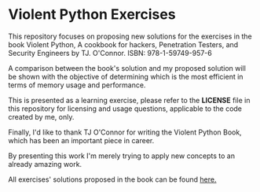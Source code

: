 # Violent Python Exercises  
This repository focuses on proposing new solutions for the exercises in the book Violent Python, A cookbook for hackers, Penetration Testers, and Security Engineers by TJ. O'Connor. ISBN: 978-1-59749-957-6

A comparison between the book's solution and my proposed solution will be shown with the objective of determining which is the most efficient in terms of memory usage and performance.

This is presented as a learning exercise, please refer to the **LICENSE** file in this repository for licensing and usage questions, applicable to the code created by me, only.

Finally, I'd like to thank TJ O'Connor for writing the Violent Python Book, which has been an important piece in career.  

By presenting this work I'm merely trying to apply new concepts to an already amazing work.    

All exercises' solutions proposed in the book can be found [here.](https://booksite.elsevier.com/9781597499576/chapters.php)
